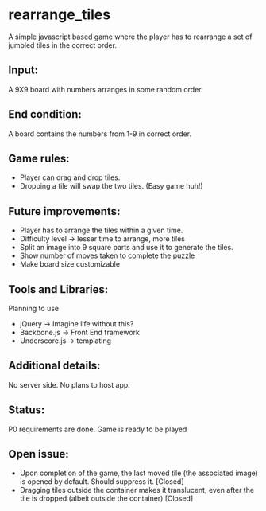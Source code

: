 rearrange_tiles
===============

A simple javascript based game where the player has to rearrange a set of jumbled tiles in the correct order.

Input:
------
A 9X9 board with numbers arranges in some random order. 

End condition:
--------------
A board contains the numbers from 1-9 in correct order.

Game rules:
-----------
- Player can drag and drop tiles.
- Dropping a tile will swap the two tiles. (Easy game huh!)

Future improvements:
--------------------
- Player has to arrange the tiles within a given time.
- Difficulty level -> lesser time to arrange, more tiles
- Split an image into 9 square parts and use it to generate the tiles.
- Show number of moves taken to complete the puzzle
- Make board size customizable

Tools and Libraries:
--------------------
Planning to use 
- jQuery        ->  Imagine life without this?
- Backbone.js   ->  Front End framework
- Underscore.js ->  templating

Additional details:
-------------------
No server side.
No plans to host app.

Status:
-------
P0 requirements are done. Game is ready to be played

Open issue:
-----------
- Upon completion of the game, the last moved tile (the associated image) is opened by default. Should suppress it. [Closed]
- Dragging tiles outside the container makes it translucent, even after the tile is dropped (albeit outside the container) [Closed]
